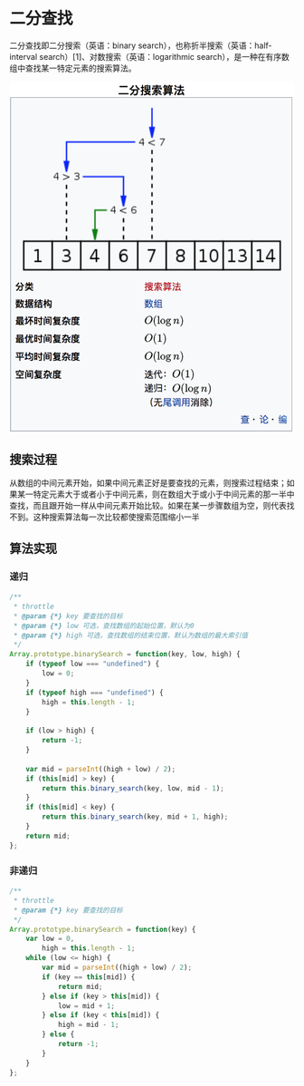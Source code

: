 # 二分查找

二分查找即二分搜索（英语：binary search），也称折半搜索（英语：half-interval search）[1]、对数搜索（英语：logarithmic search），是一种在有序数组中查找某一特定元素的搜索算法。

![image](../../images/201801/binarySearch.png)

## 搜索过程

从数组的中间元素开始，如果中间元素正好是要查找的元素，则搜索过程结束；如果某一特定元素大于或者小于中间元素，则在数组大于或小于中间元素的那一半中查找，而且跟开始一样从中间元素开始比较。如果在某一步骤数组为空，则代表找不到。这种搜索算法每一次比较都使搜索范围缩小一半

## 算法实现

### 递归

```js
/**
 * throttle
 * @param {*} key 要查找的目标
 * @param {*} low 可选，查找数组的起始位置，默认为0
 * @param {*} high 可选，查找数组的结束位置，默认为数组的最大索引值
 */
Array.prototype.binarySearch = function(key, low, high) {
    if (typeof low === "undefined") {
        low = 0;
    }
    if (typeof high === "undefined") {
        high = this.length - 1;
    }

    if (low > high) {
        return -1;
    }

    var mid = parseInt((high + low) / 2);
    if (this[mid] > key) {
        return this.binary_search(key, low, mid - 1);
    }
    if (this[mid] < key) {
        return this.binary_search(key, mid + 1, high);
    }
    return mid;
};
```

### 非递归

```js
/**
 * throttle
 * @param {*} key 要查找的目标
 */
Array.prototype.binarySearch = function(key) {
    var low = 0,
        high = this.length - 1;
    while (low <= high) {
        var mid = parseInt((high + low) / 2);
        if (key == this[mid]) {
            return mid;
        } else if (key > this[mid]) {
            low = mid + 1;
        } else if (key < this[mid]) {
            high = mid - 1;
        } else {
            return -1;
        }
    }
};
```
